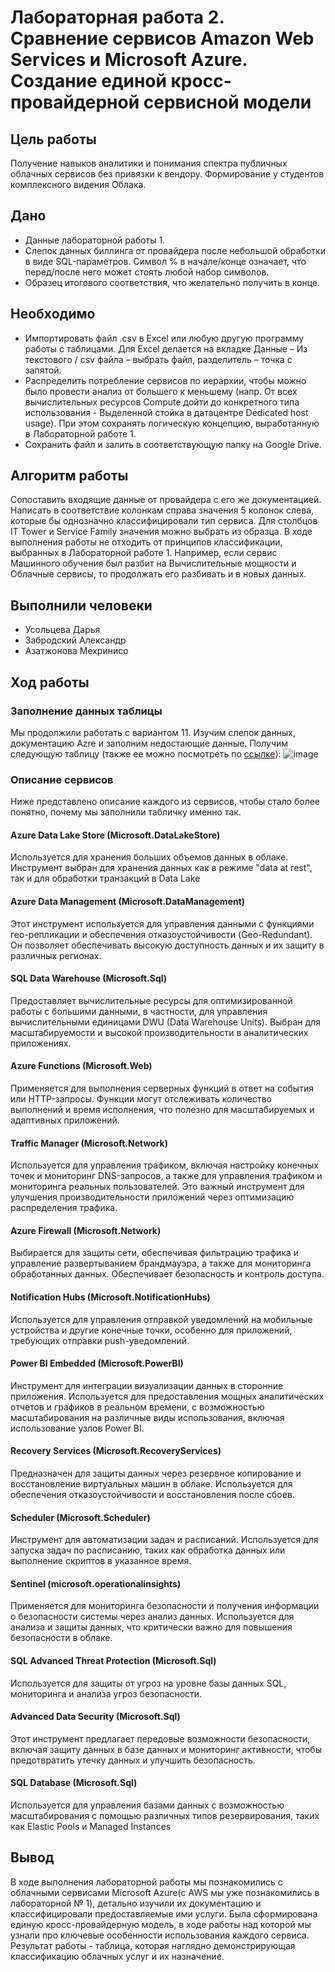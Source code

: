 # Лабораторная работа 2. Сравнение сервисов Amazon Web Services и Microsoft Azure. Создание единой кросс-провайдерной сервисной модели
## Цель работы
Получение навыков аналитики и понимания спектра публичных облачных сервисов без привязки к вендору. Формирование у студентов комплексного видения Облака. 
## Дано
* Данные лабораторной работы 1.
* Слепок данных биллинга от провайдера после небольшой обработки в виде SQL-параметров. Символ % в начале/конце означает, что перед/после него может стоять любой набор символов.
* Образец итогового соответствия, что желательно получить в конце.  

## Необходимо
* Импортировать файл .csv в Excel или любую другую программу работы с таблицами. Для Excel делается на вкладке Данные – Из текстового / csv файла – выбрать файл, разделитель – точка с запятой.
* Распределить потребление сервисов по иерархии, чтобы можно было провести анализ от большего к меньшему (напр. От всех вычислительных ресурсов Compute дойти до конкретного типа использования - Выделенной стойка в датацентре Dedicated host usage). При этом сохранять логическую концепцию, выработанную в Лабораторной работе 1.
* Сохранить файл и залить в соответствующую папку на Google Drive.

## Алгоритм работы
Сопоставить входящие данные от провайдера с его же документацией. Написать в соответствие колонкам справа значения 5 колонок слева, которые бы однозначно классифицировали тип сервиса. Для столбцов IT Tower и Service Family значения можно выбрать из образца. В ходе выполнения работы не отходить от принципов классификации, выбранных в Лабораторной работе 1. Например, если сервис Машинного обучения был разбит на Вычислительные мощности и Облачные сервисы, то продолжать его разбивать и в новых данных.
## Выполнили человеки
* Усольцева Дарья
* Забродский Александр
* Азатжонова Мехринисо
## Ход работы
### Заполнение данных таблицы
Мы продолжили работать с вариантом 11.
Изучим слепок данных, документацию Azre и заполним недостающие данные. Получим следующую таблицу (также ее можно посмотреть по [ссылке](https://docs.google.com/spreadsheets/d/16bkzrkaY9wc_M5wEM1rzaLIysVKwsCio/edit?gid=1490009843#gid=1490009843)):
![image](https://github.com/user-attachments/assets/543cfc05-1efc-4741-8960-1e6384af4e8d)


### Описание сервисов
Ниже представлено описание каждого из сервисов, чтобы стало более понятно, почему мы заполнили табличку именно так.
#### Azure Data Lake Store (Microsoft.DataLakeStore)
Используется для хранения больших объемов данных в облаке. Инструмент выбран для хранения данных как в режиме "data at rest", так и для обработки транзакций в Data Lake

#### Azure Data Management (Microsoft.DataManagement)  
   Этот инструмент используется для управления данными с функциями гео-репликации и обеспечения отказоустойчивости (Geo-Redundant). Он позволяет обеспечивать высокую доступность данных и их защиту в различных регионах.

#### SQL Data Warehouse (Microsoft.Sql) 
   Предоставляет вычислительные ресурсы для оптимизированной работы с большими данными, в частности, для управления вычислительными единицами DWU (Data Warehouse Units). Выбран для масштабируемости и высокой производительности в аналитических приложениях.

#### Azure Functions (Microsoft.Web)  
   Применяется для выполнения серверных функций в ответ на события или HTTP-запросы. Функции могут отслеживать количество выполнений и время исполнения, что полезно для масштабируемых и адаптивных приложений.

#### Traffic Manager (Microsoft.Network)  
   Используется для управления трафиком, включая настройку конечных точек и мониторинг DNS-запросов, а также для управления трафиком и мониторинга реальных пользователей. Это важный инструмент для улучшения производительности приложений через оптимизацию распределения трафика.

#### Azure Firewall (Microsoft.Network)  
   Выбирается для защиты сети, обеспечивая фильтрацию трафика и управление развертыванием брандмауэра, а также для мониторинга обработанных данных. Обеспечивает безопасность и контроль доступа.

#### Notification Hubs (Microsoft.NotificationHubs)
   Используется для управления отправкой уведомлений на мобильные устройства и другие конечные точки, особенно для приложений, требующих отправки push-уведомлений.

#### Power BI Embedded (Microsoft.PowerBI)
   Инструмент для интеграции визуализации данных в сторонние приложения. Используется для предоставления мощных аналитических отчетов и графиков в реальном времени, с возможностью масштабирования на различные виды использования, включая использование узлов Power BI.

#### Recovery Services (Microsoft.RecoveryServices)
   Предназначен для защиты данных через резервное копирование и восстановление виртуальных машин в облаке. Используется для обеспечения отказоустойчивости и восстановления после сбоев.

#### Scheduler (Microsoft.Scheduler)
   Инструмент для автоматизации задач и расписаний. Используется для запуска задач по расписанию, таких как обработка данных или выполнение скриптов в указанное время.

#### Sentinel (microsoft.operationalinsights) 
   Применяется для мониторинга безопасности и получения информации о безопасности системы через анализ данных. Используется для анализа и защиты данных, что критически важно для повышения безопасности в облаке.

#### SQL Advanced Threat Protection (Microsoft.Sql) 
   Используется для защиты от угроз на уровне базы данных SQL, мониторинга и анализа угроз безопасности.

#### Advanced Data Security (Microsoft.Sql)
   Этот инструмент предлагает передовые возможности безопасности, включая защиту данных в базе данных и мониторинг активности, чтобы предотвратить утечку данных и улучшить безопасность.

#### SQL Database (Microsoft.Sql) 
   Используется для управления базами данных с возможностью масштабирования с помощью различных типов резервирования, таких как Elastic Pools и Managed Instances

## Вывод
  В ходе выполнения лабораторной работы мы познакомились с облачными сервисами Microsoft Azure(с AWS мы уже познакомились в лабораторной № 1), детально изучили их документацию и классифицировали предоставляемые ими услуги. Была сформирована единую кросс-провайдерную модель, в ходе работы над которой мы узнали про ключевые особенности использования каждого сервиса. Результат работы - таблица, которая наглядно демонстрирующая классификацию облачных услуг и их назначение. 






